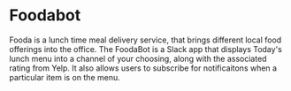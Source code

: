 # Foodabot
Fooda is a lunch time meal delivery service, that brings different local food offerings into the office.  The FoodaBot is a Slack app that displays Today's lunch menu into a channel of your choosing, along with the associated rating from Yelp.  It also allows users to subscribe for notificaitons when a particular item is on the menu.



